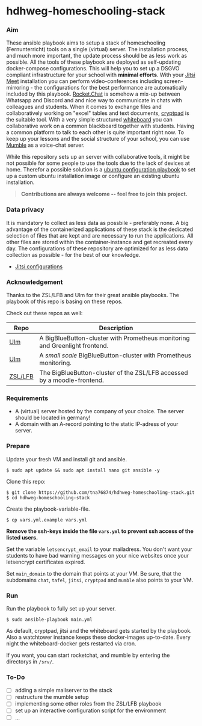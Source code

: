 # hdhweg-homeschooling-stack

### Aim

These ansible playbook aims to setup a stack of homeschooling (Fernunterricht) tools on a single (virtual) server. The installation process, and much more important, the update process should be as less work as possible. All the tools of these playbook are deployed as self-updating docker-compose configurations. This will help you to set up a DSGVO compliant infrastructure for your school with **minimal efforts**. With your [Jitsi Meet](https://github.com/jitsi/jitsi-meet)  installation you can perform video-conferences including screen-mirroring - the configurations for the best performance are automatically included by this playbook. [Rocket.Chat](https://github.com/RocketChat/Rocket.Chat) is somehow a mix-up between Whatsapp and Discord and and nice way to communicate in chats with colleagues and students. When it comes to exchange files and collaboratively working on "excel" tables and text documents, [cryptpad](https://github.com/xwiki-labs/cryptpad) is the suitable tool. With a very simple structured [whiteboard](https://github.com/cracker0dks/whiteboard) you can collaborative work on a common blackboard together with students. Having a common platform to talk to each other is quite important right now. To keep up your lessons and the social structure of your school, you can use [Mumble](https://www.mumble.info/) as a voice-chat server.

While this repository sets up an server with collaborative tools, it might be not possible for some people to use the tools due to the lack of devices at home. Therefor a possible solution is a [ubuntu configuration playbook](https://github.com/tna76874/hdhweg-ubuntu) to set up a custom ubuntu installation image or configure an existing ubuntu installation.

> **Contributions are always welcome -- feel free to join this project.**

### Data privacy

It is mandatory to collect as less data as possbile - preferably none. A big advantage of the containerized applications of these stack is the dedicated selection of files that are kept and are necessary to run the applications. All other files are stored within the container-instance and get recreated every day. The configurations of these repository are optimized for as less data collection as possible - for the best of our knowledge.

* [Jitsi configurations](roles/jitsi) 


### Acknowledgement

Thanks to the ZSL/LFB and Ulm for their great ansible playbooks. The playbook of this repo is basing on these repos.

Check out these repos as well:

| Repo 	| Description 	|
|---	|-----------------------------------------------------------------------------	|
| [Ulm](https://github.com/stadtulm/a13-ansible)  	| A BigBlueButton-cluster with Prometheus monitoring and Greenlight frontend. 	|
| [Ulm](https://github.com/verschwoerhaus/ansible-bbb-cluster)  	| A *small scale* BigBlueButton-cluster with Prometheus monitoring.           	|
| [ZSL/LFB](https://codeberg.org/DigitalSouveraeneSchule/bbb.git) 	| The BigBlueButton-cluster of the ZSL/LFB accessed by a moodle-frontend.     	|

### Requirements

* A (virtual) server hosted by the company of your choice. The server should be located in germany!
* A domain with an A-record pointing to the static IP-adress of your server.

### Prepare

Update your fresh VM and install git and ansible.

```
$ sudo apt update && sudo apt install nano git ansible -y
```

Clone this repo:
```
$ git clone https://github.com/tna76874/hdhweg-homeschooling-stack.git
$ cd hdhweg-homeschooling-stack
```

Create the playbook-variable-file.
```
$ cp vars.yml.example vars.yml
```

**Remove the ssh-keys inside the file `vars.yml` to prevent ssh access of the listed users.** 

Set the variable `letsencrypt_email` to your mailadress. You don't want your students to have bad warning messages on your nice websites once your letsencrypt certificates expired.

Set `main_domain` to the domain that points at your VM. Be sure, that the subdomains `chat`, `tafel`, `jitsi`, `cryptpad` and `mumble` also points to your VM.

### Run

Run the playbook to fully set up your server.

```
$ sudo ansible-playbook main.yml
```

As default, cryptpad, jitsi and the whiteboard gets started by the playbook. Also a watchtower instance keeps these docker-images up-to-date. Every night the whiteboard-docker gets restarted via cron.

If you want, you can start rocketchat, and mumble by entering the directorys in  `/srv/`.

### To-Do

- [ ] adding a simple mailserver to the stack
- [ ] restructure the mumble setup
- [ ] implementing some other roles from the ZSL/LFB playbook
- [ ] set up an interactive configuration script for the environment
- [ ] ...